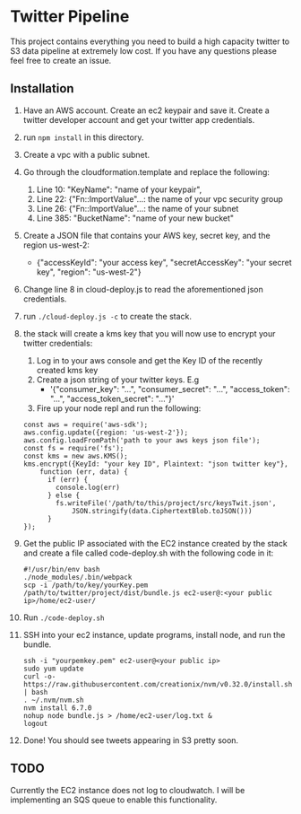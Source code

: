 Twitter Pipeline
================

This project contains everything you need to build a high capacity
twitter to S3 data pipeline at extremely low cost. If you have any
questions please feel free to create an issue.

Installation
------------
 1. Have an AWS account. Create an ec2 keypair and save it. Create a twitter developer account and get your twitter app credentials.
 2. run `npm install` in this directory.
 3. Create a vpc with a public subnet.
 4. Go through the cloudformation.template and replace the following:
    1. Line 10: "KeyName": "name of your keypair",
    2. Line 22: {"Fn::ImportValue"...: the name of your vpc security group
    3. Line 26: {"Fn::ImportValue"...: the name of your subnet
    4. Line 385: "BucketName": "name of your new bucket"
 5. Create a JSON file that contains your AWS key, secret key, and the region us-west-2:
    * {"accessKeyId": "your access key", "secretAccessKey": "your secret key", "region": "us-west-2"}
 6. Change line 8 in cloud-deploy.js to read the aforementioned json credentials.
 7. run `./cloud-deploy.js -c` to create the stack.
 8. the stack will create a kms key that you will now use to encrypt your twitter credentials:
    1. Log in to your aws console and get the Key ID of the recently created kms key
    2. Create a json string of your twitter keys. E.g
        * '{"consumer_key": "...", "consumer_secret": "...", "access_token": "...", "access_token_secret":  "..."}'
    3. Fire up your node repl and run the following:
    ```
    const aws = require('aws-sdk');
    aws.config.update({region: 'us-west-2'});
    aws.config.loadFromPath('path to your aws keys json file');
    const fs = require('fs');
    const kms = new aws.KMS();
    kms.encrypt({KeyId: "your key ID", Plaintext: "json twitter key"},
        function (err, data) {
          if (err) {
            console.log(err)
          } else {
            fs.writeFile('/path/to/this/project/src/keysTwit.json',
                JSON.stringify(data.CiphertextBlob.toJSON()))
          }
    });
    ```

 9. Get the public IP associated with the EC2 instance created by the stack and create a file called code-deploy.sh with the following code in it:

     ```
     #!/usr/bin/env bash
     ./node_modules/.bin/webpack
     scp -i /path/to/key/yourKey.pem /path/to/twitter/project/dist/bundle.js ec2-user@:<your public ip>/home/ec2-user/
    ```

10. Run `./code-deploy.sh`
11. SSH into your ec2 instance, update programs, install node, and run the bundle.
    ```
    ssh -i "yourpemkey.pem" ec2-user@<your public ip>
    sudo yum update
    curl -o- https://raw.githubusercontent.com/creationix/nvm/v0.32.0/install.sh | bash
    . ~/.nvm/nvm.sh
    nvm install 6.7.0
    nohup node bundle.js > /home/ec2-user/log.txt &
    logout
    ```

13. Done! You should see tweets appearing in S3 pretty soon.

TODO
----
Currently the EC2 instance does not log to cloudwatch. I will be implementing an SQS queue to enable this functionality.

